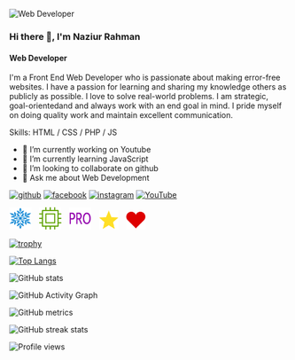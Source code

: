 ![Web Developer](https://scontent.fjsr13-1.fna.fbcdn.net/v/t1.6435-9/125185742_1160459621018651_8345922238709097640_n.jpg?stp=dst-jpg_p720x720&_nc_cat=102&ccb=1-7&_nc_sid=e3f864&_nc_eui2=AeHpSxo7fJ1OuTp9BjGUB-42m_V_iciDkhyb9X-JyIOSHJRaKkF8Niz7i_2UxA_uvPt1q9eMfjaEhNffZImpSAB1&_nc_ohc=vjA0tPxWdOAAX8DiQwn&_nc_ht=scontent.fjsr13-1.fna&oh=00_AT_bvYlv-ZNYjMF8_lxQ50qgX3F4e76xedBISGJCJQ_S_w&oe=636C0F91)

### Hi there 👋, I'm Naziur Rahman
#### Web Developer

I'm a Front End Web Developer who is passionate about making error-free websites. I have a passion for learning and sharing my knowledge others as publicly as possible. I love to solve real-world problems. I am strategic, goal-orientedand and always work with an end goal in mind. I pride myself on doing quality work and maintain excellent communication. 

Skills: HTML / CSS / PHP / JS 

- 🔭 I’m currently working on Youtube 
- 🌱 I’m currently learning JavaScript 
- 👯 I’m looking to collaborate on github 
- 💬 Ask me about Web Development 


[<img src='https://cdn.jsdelivr.net/npm/simple-icons@3.0.1/icons/github.svg' alt='github' height='40'>](https://github.com/NaziurpHero)  [<img src='https://cdn.jsdelivr.net/npm/simple-icons@3.0.1/icons/facebook.svg' alt='facebook' height='40'>](https://www.facebook.com/nrm.sarker)  [<img src='https://cdn.jsdelivr.net/npm/simple-icons@3.0.1/icons/instagram.svg' alt='instagram' height='40'>](https://www.instagram.com/nrm_sarker/)  [<img src='https://cdn.jsdelivr.net/npm/simple-icons@3.0.1/icons/youtube.svg' alt='YouTube' height='40'>](https://www.youtube.com/channel/techaver)  

<a href='https://archiveprogram.github.com/'><img src='https://raw.githubusercontent.com/acervenky/animated-github-badges/master/assets/acbadge.gif' width='40' height='40'></a> <a href='https://docs.github.com/en/developers'><img src='https://raw.githubusercontent.com/acervenky/animated-github-badges/master/assets/devbadge.gif' width='40' height='40'></a> <a href='https://github.com/pricing'><img src='https://raw.githubusercontent.com/acervenky/animated-github-badges/master/assets/pro.gif' width='40' height='40'></a> <a href='https://stars.github.com/'><img src='https://raw.githubusercontent.com/acervenky/animated-github-badges/master/assets/starbadge.gif' width='35' height='35'></a> <a href='https://docs.github.com/en/github/supporting-the-open-source-community-with-github-sponsors'><img src='https://raw.githubusercontent.com/acervenky/animated-github-badges/master/assets/sponsorbadge.gif' width='35' height='35'></a> 

[![trophy](https://github-profile-trophy.vercel.app/?username=NaziurpHero)](https://github.com/ryo-ma/github-profile-trophy)

[![Top Langs](https://github-readme-stats.vercel.app/api/top-langs/?username=NaziurpHero)](https://github.com/anuraghazra/github-readme-stats)

![GitHub stats](https://github-readme-stats.vercel.app/api?username=NaziurpHero&show_icons=true&count_private=true)  

![GitHub Activity Graph](https://activity-graph.herokuapp.com/graph?username=NaziurpHero)  

![GitHub metrics](https://metrics.lecoq.io/NaziurpHero)  

![GitHub streak stats](https://github-readme-streak-stats.herokuapp.com/?user=NaziurpHero)  

![Profile views](https://gpvc.arturio.dev/NaziurpHero)  
